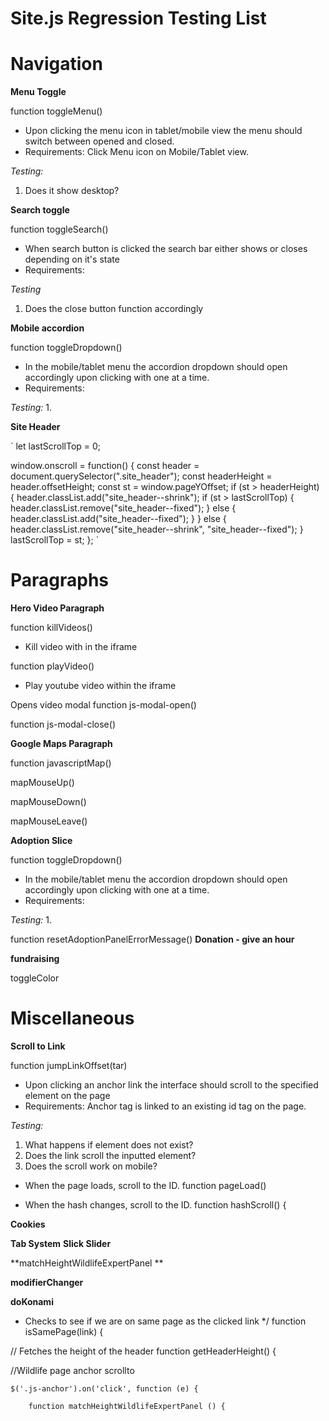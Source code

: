 # Site.js Regression Testing List

# Navigation

**Menu Toggle**

function toggleMenu()

* Upon clicking the menu icon in tablet/mobile view the menu should switch between opened and closed.
* Requirements: Click Menu icon on Mobile/Tablet view.

*Testing:*
1. Does it show desktop?


**Search toggle**

function toggleSearch()

* When search button is clicked the search bar either shows or closes depending on it's state
* Requirements:

*Testing*
1. Does the close button function accordingly

**Mobile accordion**

function toggleDropdown()

* In the mobile/tablet menu the accordion dropdown should open accordingly upon clicking with one at a time.
* Requirements: 

*Testing:*
1. 

**Site Header**

`
let lastScrollTop = 0;

window.onscroll = function() {
  const header = document.querySelector(".site_header");
  const headerHeight = header.offsetHeight;
  const st = window.pageYOffset;
  if (st > headerHeight) {
    header.classList.add("site_header--shrink");
    if (st > lastScrollTop) {
      header.classList.remove("site_header--fixed");
    } else {
      header.classList.add("site_header--fixed");
    }
  } else {
    header.classList.remove("site_header--shrink", "site_header--fixed");
  }
  lastScrollTop = st;
};
`

# Paragraphs

**Hero Video Paragraph**

function killVideos()

* Kill video with in the iframe

function playVideo()

* Play youtube video within the iframe

Opens video modal
function js-modal-open()

function js-modal-close()

**Google Maps Paragraph**

function javascriptMap()

mapMouseUp()

mapMouseDown()

mapMouseLeave()

**Adoption Slice**

function toggleDropdown()

* In the mobile/tablet menu the accordion dropdown should open accordingly upon clicking with one at a time.
* Requirements: 

*Testing:*
1. 

function resetAdoptionPanelErrorMessage()
**Donation - give an hour**

**fundraising**

toggleColor


# Miscellaneous

**Scroll to Link**

function jumpLinkOffset(tar)

* Upon clicking an anchor link the interface should scroll to the specified element on the page
* Requirements: Anchor tag is linked to an existing id tag on the page.

 *Testing:*
1. What happens if element does not exist?
2. Does the link scroll the inputted element?
3. Does the scroll work on mobile?


 * When the page loads, scroll to the ID.
function pageLoad()

 * When the hash changes, scroll to the ID.
function hashScroll() {

**Cookies**

**Tab System**
**Slick Slider**

**matchHeightWildlifeExpertPanel **

**modifierChanger**


**doKonami**
 * Checks to see if we are on same page as the clicked link
 */
function isSamePage(link) {


// Fetches the height of the header
function getHeaderHeight() {

  //Wildlife page anchor scrollto

    $('.js-anchor').on('click', function (e) {
    
        function matchHeightWildlifeExpertPanel () {
